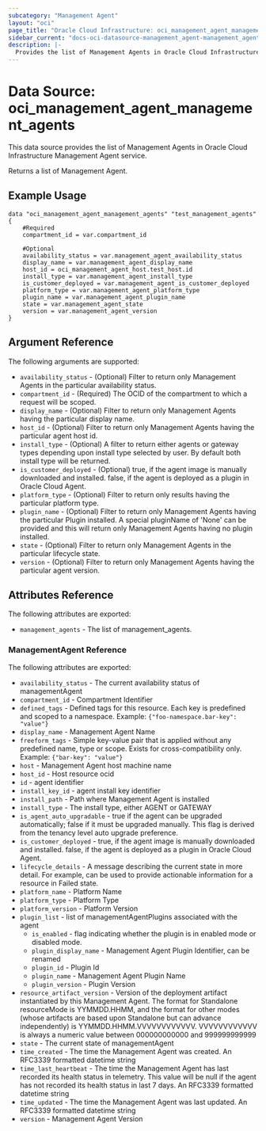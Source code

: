 ```yaml
---
subcategory: "Management Agent"
layout: "oci"
page_title: "Oracle Cloud Infrastructure: oci_management_agent_management_agents"
sidebar_current: "docs-oci-datasource-management_agent-management_agents"
description: |-
  Provides the list of Management Agents in Oracle Cloud Infrastructure Management Agent service
---
```


# Data Source: oci_management_agent_management_agents
This data source provides the list of Management Agents in Oracle Cloud Infrastructure Management Agent service.

Returns a list of Management Agent.


## Example Usage

```hcl
data "oci_management_agent_management_agents" "test_management_agents" {
	#Required
	compartment_id = var.compartment_id

	#Optional
	availability_status = var.management_agent_availability_status
	display_name = var.management_agent_display_name
	host_id = oci_management_agent_host.test_host.id
	install_type = var.management_agent_install_type
	is_customer_deployed = var.management_agent_is_customer_deployed
	platform_type = var.management_agent_platform_type
	plugin_name = var.management_agent_plugin_name
	state = var.management_agent_state
	version = var.management_agent_version
}
```

## Argument Reference

The following arguments are supported:

* `availability_status` - (Optional) Filter to return only Management Agents in the particular availability status.
* `compartment_id` - (Required) The OCID of the compartment to which a request will be scoped.
* `display_name` - (Optional) Filter to return only Management Agents having the particular display name.
* `host_id` - (Optional) Filter to return only Management Agents having the particular agent host id.
* `install_type` - (Optional) A filter to return either agents or gateway types depending upon install type selected by user. By default both install type will be returned.
* `is_customer_deployed` - (Optional) true, if the agent image is manually downloaded and installed. false, if the agent is deployed as a plugin in Oracle Cloud Agent.
* `platform_type` - (Optional) Filter to return only results having the particular platform type.
* `plugin_name` - (Optional) Filter to return only Management Agents having the particular Plugin installed. A special pluginName of 'None' can be provided and this will return only Management Agents having no plugin installed.
* `state` - (Optional) Filter to return only Management Agents in the particular lifecycle state.
* `version` - (Optional) Filter to return only Management Agents having the particular agent version.


## Attributes Reference

The following attributes are exported:

* `management_agents` - The list of management_agents.

### ManagementAgent Reference

The following attributes are exported:

* `availability_status` - The current availability status of managementAgent
* `compartment_id` - Compartment Identifier
* `defined_tags` - Defined tags for this resource. Each key is predefined and scoped to a namespace. Example: `{"foo-namespace.bar-key": "value"}` 
* `display_name` - Management Agent Name
* `freeform_tags` - Simple key-value pair that is applied without any predefined name, type or scope. Exists for cross-compatibility only. Example: `{"bar-key": "value"}` 
* `host` - Management Agent host machine name
* `host_id` - Host resource ocid
* `id` - agent identifier
* `install_key_id` - agent install key identifier
* `install_path` - Path where Management Agent is installed
* `install_type` - The install type, either AGENT or GATEWAY
* `is_agent_auto_upgradable` - true if the agent can be upgraded automatically; false if it must be upgraded manually. This flag is derived from the tenancy level auto upgrade preference.
* `is_customer_deployed` - true, if the agent image is manually downloaded and installed. false, if the agent is deployed as a plugin in Oracle Cloud Agent.
* `lifecycle_details` - A message describing the current state in more detail. For example, can be used to provide actionable information for a resource in Failed state.
* `platform_name` - Platform Name
* `platform_type` - Platform Type
* `platform_version` - Platform Version
* `plugin_list` - list of managementAgentPlugins associated with the agent
	* `is_enabled` - flag indicating whether the plugin is in enabled mode or disabled mode.
	* `plugin_display_name` - Management Agent Plugin Identifier, can be renamed
	* `plugin_id` - Plugin Id
	* `plugin_name` - Management Agent Plugin Name
	* `plugin_version` - Plugin Version
* `resource_artifact_version` - Version of the deployment artifact instantiated by this Management Agent. The format for Standalone resourceMode is YYMMDD.HHMM, and the format for other modes (whose artifacts are based upon Standalone but can advance independently) is YYMMDD.HHMM.VVVVVVVVVVVV. VVVVVVVVVVVV is always a numeric value between 000000000000 and 999999999999 
* `state` - The current state of managementAgent
* `time_created` - The time the Management Agent was created. An RFC3339 formatted datetime string
* `time_last_heartbeat` - The time the Management Agent has last recorded its health status in telemetry. This value will be null if the agent has not recorded its health status in last 7 days. An RFC3339 formatted datetime string
* `time_updated` - The time the Management Agent was last updated. An RFC3339 formatted datetime string
* `version` - Management Agent Version

